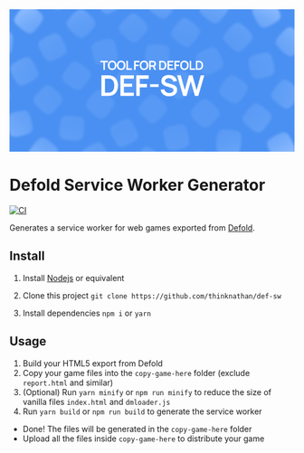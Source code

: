 <img src="_docs/def-sw.png" alt="Tool for Defold: Def-SW">

# Defold Service Worker Generator

[![CI](https://github.com/thinknathan/def-sw/actions/workflows/ci.yml/badge.svg)](https://github.com/thinknathan/def-sw/actions/workflows/ci.yml)

Generates a service worker for web games exported from [Defold](https://defold.com/).

## Install

1. Install [Nodejs](https://nodejs.org/en) or equivalent

2. Clone this project
   `git clone https://github.com/thinknathan/def-sw`

3. Install dependencies
   `npm i`
   or
   `yarn`

## Usage

1. Build your HTML5 export from Defold
2. Copy your game files into the `copy-game-here` folder (exclude `report.html` and similar)
3. (Optional) Run `yarn minify` or `npm run minify` to reduce the size of vanilla files `index.html` and `dmloader.js`
4. Run `yarn build` or `npm run build` to generate the service worker

- Done! The files will be generated in the `copy-game-here` folder
- Upload all the files inside `copy-game-here` to distribute your game
